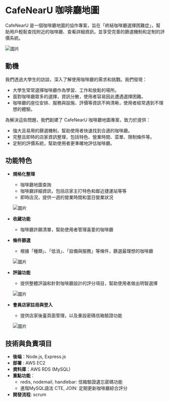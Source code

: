 # CafeNearU 咖啡廳地圖

CafeNearU 是一個咖啡廳地圖的協作專案，旨在「終結咖啡廳選擇困難症」，幫助用戶輕鬆查找附近的咖啡廳、查看詳細資訊，並享受完善的篩選機制和定制的評價系統。

![圖片](https://github.com/gahwa17/groupI-CafeNearU/assets/52663020/240a1ed9-7b10-41a0-a3f2-9bd6704aa79a)

## 動機

我們透過大學生的訪談，深入了解使用咖啡廳的需求和挑戰。我們發現：

- 大學生常常選擇咖啡廳作為學習、工作和放鬆的場所。
- 面對咖啡廳眾多的選擇，資訊分散，使用者容易因此遭遇選擇困難。
- 咖啡廳的座位安排、服務與設施、評價等資訊不夠清晰，使用者經常遇到不理想的體驗。

為解決這些問題，我們創建了 CafeNearU 咖啡廳地圖專案，致力於提供：

- 強大且易用的篩選機制，幫助使用者快速找到合適的咖啡廳。
- 完整且即時的店家資訊整理，包括特色、營業時間、菜單、限制條件等。
- 定制的評價系統，幫助使用者更準確地評估咖啡廳。

## 功能特色

- **規格化整理**
    - 咖啡廳地圖查詢
    - 咖啡廳詳細資訊，包括店家主打特色和鄰近捷運站等等
    - 即時店況，提供一週的營業時間和當日營業狀況
 
    ![圖片](https://github.com/gahwa17/groupI-CafeNearU/assets/52663020/e64a8819-b872-4765-b69e-1701442df2ee)

- **收藏功能**
    - 咖啡廳許願清單，幫助使用者管理喜愛的咖啡廳
- **條件篩選**
    - 根據「種類」、「低消」、「設備與服務」等條件，篩選最理想的咖啡廳

    ![圖片](https://github.com/gahwa17/groupI-CafeNearU/assets/52663020/9a619d52-2ef8-4bfc-a705-8181df670ad9)

- **評論功能**
    - 提供整體評論和針對咖啡廳設計的評分項目，幫助使用者做出明智選擇

   ![圖片](https://github.com/gahwa17/groupI-CafeNearU/assets/52663020/be8416c6-b27e-4e02-bf5c-de8802283ffd)
  
- **會員店家註冊與登入**
    - 提供店家後臺頁面管理，以及重設密碼信箱驗證功能

    ![圖片](https://github.com/gahwa17/groupI-CafeNearU/assets/52663020/b7c7ab8e-a07f-4fe4-9ad5-33703fba23f3)


## 技術與負責項目
- **後端**：Node.js, Express.js
- **部署** : AWS EC2
- **資料庫**：AWS RDS (MySQL)
- **重點功能**：
  - redis, nodemail, handlebar: 信箱驗證遺忘密碼功能
  - 進階MySQL語法 CTE, JOIN: 定期更新咖啡廳綜合評分
- **開發流程**: scrum
